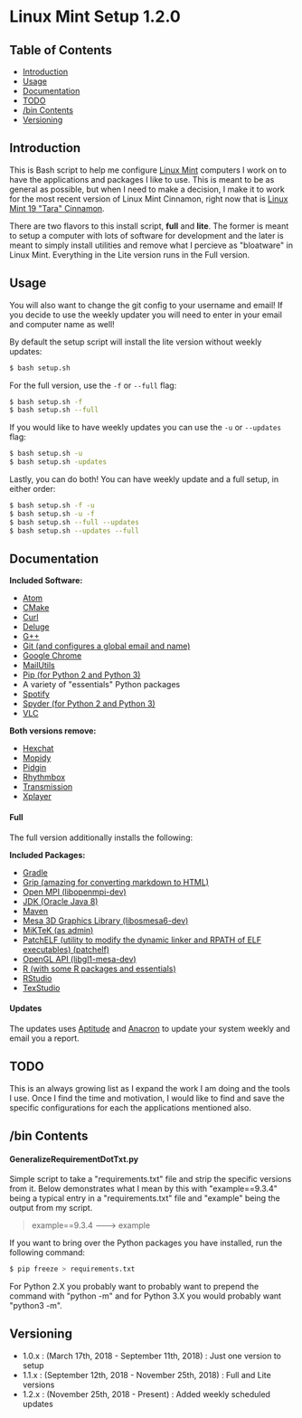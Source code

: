 # Linux Mint Setup 1.2.0

## Table of Contents
* <a href="#intro">Introduction</a>
* <a href="#usage">Usage</a>
* <a href="#docs">Documentation</a>
* <a href="#todo">TODO</a>
* <a href="#bin">/bin Contents</a>
* <a href="#version">Versioning</a>

## <a id="intro">Introduction</a>

This is Bash script to help me configure [Linux Mint](https://www.linuxmint.com/) computers I work on to have the applications and packages I like to use. This is meant to be as general as possible, but when I need to make a decision, I make it to work for the most recent version of Linux Mint Cinnamon, right now that is [Linux Mint 19 "Tara" Cinnamon](https://www.linuxmint.com/edition.php?id=254).

There are two flavors to this install script, **full** and **lite**. The former is meant to setup a computer with lots of software for development and the later is meant to simply install utilities and remove what I percieve as "bloatware" in Linux Mint. Everything in the Lite version runs in the Full version.


## <a id="usage">Usage</a>

You will also want to change the git config to your username and email! If you decide to use the weekly updater you will need to enter in your email and computer name as well!

By default the setup script will install the lite version without weekly updates:

```bash
$ bash setup.sh
```

For the full version, use the `-f` or `--full` flag:

```bash
$ bash setup.sh -f
$ bash setup.sh --full
```

If you would like to have weekly updates you can use the `-u` or `--updates` flag:
```bash
$ bash setup.sh -u
$ bash setup.sh -updates
```

Lastly, you can do both! You can have weekly update and a full setup, in either order:
```bash
$ bash setup.sh -f -u
$ bash setup.sh -u -f
$ bash setup.sh --full --updates
$ bash setup.sh --updates --full
```

## <a id="docs">Documentation</a>

**Included Software:**
* [Atom](https://atom.io/)
* [CMake](https://cmake.org/)
* [Curl](https://curl.haxx.se/)
* [Deluge](https://deluge-torrent.org/)
* [G++](https://linux.die.net/man/1/g++)
* [Git (and configures a global email and name)](https://git-scm.com/)
* [Google Chrome](https://www.google.com/chrome/)
* [MailUtils](https://mailutils.org/)
* [Pip (for Python 2 and Python 3)](https://pypi.org/project/pip/)
* A variety of "essentials" Python packages
* [Spotify](https://www.spotify.com/us/)
* [Spyder (for Python 2 and Python 3)](https://github.com/spyder-ide/spyder)
* [VLC](https://www.videolan.org/vlc/index.html)

**Both versions remove:**
* [Hexchat](https://hexchat.github.io/)
* [Mopidy](https://www.mopidy.com/)
* [Pidgin](https://pidgin.im/)
* [Rhythmbox](https://wiki.gnome.org/Apps/Rhythmbox)
* [Transmission](https://transmissionbt.com/)
* [Xplayer](https://github.com/linuxmint/xplayer)

#### Full

The full version additionally installs the following:

**Included Packages:**
* [Gradle](https://gradle.org/)
* [Grip (amazing for converting markdown to HTML)](https://github.com/joeyespo/grip)
* [Open MPI (libopenmpi-dev)](https://www.open-mpi.org/)
* [JDK (Oracle Java 8)](https://www.oracle.com/technetwork/java/index.html)
* [Maven](https://maven.apache.org/)
* [Mesa 3D Graphics Library (libosmesa6-dev)](https://mesa3d.org/)
* [MiKTeK (as admin)](https://miktex.org/)
* [PatchELF (utility to modify the dynamic linker and RPATH of ELF executables) (patchelf)](https://nixos.org/patchelf.html)
* [OpenGL API (libgl1-mesa-dev)](https://www.mesa3d.org/)
* [R (with some R packages and essentials)](https://www.r-project.org/)
* [RStudio](https://www.rstudio.com/)
* [TexStudio](https://www.texstudio.org/)

#### Updates

The updates uses [Aptitude](https://linux.die.net/man/8/aptitude) and [Anacron](https://help.ubuntu.com/community/AutoWeeklyUpdateHowTo) to update your system weekly and email you a report.

## <a id="todo">TODO</a>

This is an always growing list as I expand the work I am doing and the tools I use. Once I find the time and motivation, I would like to find and save the specific configurations for each the applications mentioned also.

## <a id="bin">/bin Contents</a>

#### GeneralizeRequirementDotTxt.py

Simple script to take a "requirements.txt" file and strip the specific versions from it. Below demonstrates what I mean by this with "example==9.3.4" being a typical entry in a "requirements.txt" file and "example" being the output from my script.

> example==9.3.4 ---> example

If you want to bring over the Python packages you have installed, run the following command:

```bash
$ pip freeze > requirements.txt
```

For Python 2.X you probably want to probably want to prepend the command with "python -m" and for Python 3.X you would probably want "python3 -m".

## <a id="version">Versioning</a>

* 1.0.x : (March 17th, 2018 - September 11th, 2018) : Just one version to setup
* 1.1.x : (September 12th, 2018 - November 25th, 2018) : Full and Lite versions
* 1.2.x : (November 25th, 2018 - Present) : Added weekly scheduled updates
